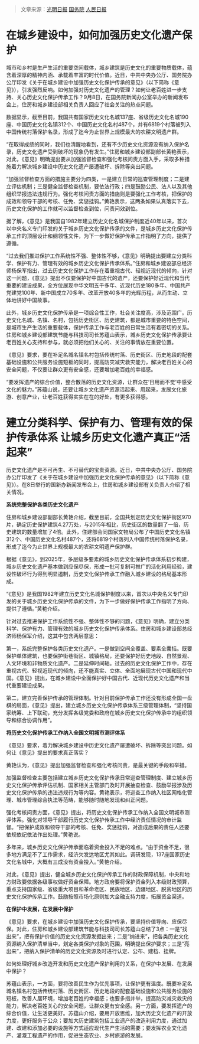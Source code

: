> 文章来源：[光明日报](http://www.gov.cn/zhengce/2021-09/09/content_5636364.htm) [国务院](http://www.gov.cn/zhengce/2021-09/03/content_5635308.htm) [人民日报](http://www.gov.cn/zhengce/2021-09/09/content_5636329.htm)

# 在城乡建设中，如何加强历史文化遗产保护

城市和乡村是生产生活的重要空间载体，城乡建筑是历史文化的重要物质载体，蕴含着深厚的精神内涵、承载着丰富的时代价值。近日，中共中央办公厅、国务院办公厅印发《关于在城乡建设中加强历史文化保护传承的意见》（以下简称《意见》），引发强烈反响。如何加强对历史文化遗产的管理？如何让老百姓进一步支持、关心历史文化保护传承工作？9月8日，在国务院新闻办公室举办的新闻发布会上，住房和城乡建设部相关负责人回应了社会关注的热点问题。

数据显示，截至目前，我国共有国家历史文化名城137座、省级历史文化名城190座、中国历史文化名镇312个、中国历史文化名村487个，并有6819个村落被列入中国传统村落保护名录，形成了迄今为止世界上规模最大的农耕文明遗产群。

“在取得成绩的同时，我们也清醒地看到，还有不少历史文化资源没有纳入保护名录，历史文化遗产受到破坏的现象仍有发生。”住房和城乡建设部副部长黄艳表示，对此，《意见》明确提出要从加强监督检查和强化考核问责方面入手，采取多种措施着力解决城乡建设中历史文化遗产屡遭破坏、拆除等突出问题。

“加强监督检查方面的措施主要分为四类，一是建立日常的巡查管理制度；二是建立评估机制；三是健全监督检查机制，要依法行政；四是鼓励公民、法人以及其他组织举报违法违规行为。强化考核问责方面的措施则是要强化工作考核，把保护的成效和领导干部的考核、任免、奖惩挂钩。”黄艳表示，这两条如果认真落实下去，历史文化保护的工作就可以监督检查到位，问责问效到位。

据了解，《意见》是我国自1982年建立历史文化名城保护制度近40年以来，首次以中央名义专门印发的关于城乡历史文化保护传承的文件，是城乡历史文化保护传承工作的顶层设计和纲领性文件，为下一步做好保护传承工作指明了方向，提供了遵循。

“过去我们推进保护工作系统性不强、整体性不够，《意见》明确提出要建立分类科学、保护有力、管理有效的城乡历史文化保护传承体系。”住房和城乡建设部总经济师杨保军指出，过去历史文化保护工作存在着重视古代、轻视近现代的倾向，针对这一问题，《意见》提出不仅要保护好中国古代的遗产，还要保护好近现代和当代重要的建设成果，全方位展现中华文明五千多年、近现代历史180多年、中国共产党建党100年、新中国成立70多年、改革开放40多年的光辉历程，从而生动、立体地讲好中国故事。

此外，城乡历史文化保护传承是一项综合性工作，社会关注度高，涉及范围广。历史文化名城、名镇、名村，包括历史街区、历史建筑，都是城市重要的特色空间，是城市生产生活的重要载体，保护传承工作与老百姓的日常生活有着密切的关系。住房和城乡建设部建筑节能与科技司司长苏蕴山表示，城乡历史文化保护传承要让老百姓关心支持和参与，就必须把他们关心的、关注的事情放在重要位置。

《意见》要求，要在补足名城名镇名村包括传统村落、历史街区、历史地段的配套基础设施和公共服务设施短板的同时，提高防灾减灾救灾能力，解决老百姓关心的安全问题，不仅要让群众更有安全感，还要增加老百姓的幸福感。

“要发挥遗产的综合价值，整合散落的历史文化资源，让群众在‘日用而不觉’中感受文化的魅力。”苏蕴山说，还要让城乡文化遗产资源活起来、用起来，发展文化旅游、创意产业，让老百姓获得实实在在的好处，有更多获得感。

# 建立分类科学、保护有力、管理有效的保护传承体系 让城乡历史文化遗产真正“活起来”

历史文化遗产是不可再生、不可替代的宝贵资源。近日，中共中央办公厅、国务院办公厅印发了《关于在城乡建设中加强历史文化保护传承的意见》（以下简称《意见》）。在8日举行的国新办新闻发布会上，住房和城乡建设部有关负责人介绍了相关情况。

**系统完整保护各类历史文化遗产**

住房和城乡建设部副部长黄艳介绍，截至目前，全国共划定历史文化保护街区970片，确定历史保护建筑4.27万处，与2015年相比，历史街区的数量翻了一倍，历史建筑的数量增加了4倍。此外，住建部会同国家文物局公布了中国历史文化名镇312个、中国历史文化名村487个，还将6819个村落列入中国传统村落保护名录，形成了迄今为止世界上规模最大的农耕文明遗产保护群。

根据《意见》，到2025年，多层级多要素的城乡历史文化保护传承体系初步构建，城乡历史文化遗产基本做到应保尽保，形成一批可复制可推广的活化利用经验，建设性破坏行为得到明显遏制，历史文化保护传承工作融入城乡建设的格局基本形成。

“《意见》是我国1982年建立历史文化名城保护制度以来，首次以中央名义专门印发的关于城乡历史文化保护传承的文件，为下一步做好保护传承工作指明了方向、提供了遵循。”黄艳介绍。

针对过去推进保护工作系统性不强、整体性不够的问题，《意见》明确，建立分类科学、保护有力、管理有效的城乡历史文化保护传承体系。住房和城乡建设部总经济师杨保军介绍，这其中包含两层意思：

第一，系统完整保护各类历史文化遗产。一是做到空间全覆盖、要素全囊括。既要保护单体建筑，也要保护街巷街区、城镇格局，还要保护好历史地段、自然景观、人文环境和非物质文化遗产。二是延伸时间轴。过去的历史文化保护工作中，存在重视古代、轻视近现代的倾向，还不能真实、立体、全面地展现古代中国和现代中国。《意见》提出，在城乡建设中全面保护好中国古代、近现代历史文化遗产和当代重要建设成果。

第二，建立完善保护传承的管理体制。针对目前保护传承工作还没有形成全国一盘棋的局面，《意见》提出，建立城乡历史文化保护传承体系三级管理体制，“坚持国家统筹、上下联动，充分发挥各级党委和政府在城乡历史文化保护传承中的组织领导和综合协调作用”。

**将历史文化保护传承工作纳入全国文明城市测评体系**

《意见》要求，着力解决城乡建设中历史文化遗产屡遭破坏、拆除等突出问题。如何让《意见》提出的要求真正落实？

黄艳认为，《意见》提出加强监督检查和强化考核问责，是最关键的手段和举措。

加强监督检查主要包括建立城乡历史文化保护传承日常巡查管理制度、建立城乡历史文化保护传承评估机制、国家相关主管部门及时开展抽查检查、鼓励举报涉及历史文化保护传承的违法违规行为等内容。黄艳表示，将巡查工作纳入社区网格化管理、城市管理综合执法等范畴，能够随时随地发现和纠正问题。

强化考核问责方面，《意见》提出，将历史文化保护传承工作纳入全国文明城市测评体系。强化对领导干部履行历史文化保护传承工作中经济责任情况的审计监督。“把保护成效和领导干部的考核、任免、奖惩挂钩，对造成后果的责任人还要依规依纪依法作出处理。”黄艳说。

多年来，城乡历史文化保护传承面临着资金投入不足的难点。“由于资金不足，很多地方满足不了工作需求，经济欠发达地区尤其如此。调研发现，137座国家历史文化名城中，大概有三成没有资金投入。”黄艳介绍。

对此，《意见》提出，健全城乡历史文化保护传承工作的财政保障机制，中央和地方财政要依据各级事权做好资金保障。地方政府要将保护资金列入本级财政预算，重点支持国家级、省级重大项目和革命老区、民族地区、边疆地区、脱贫地区的历史文化保护传承工作。鼓励按照市场化原则加大金融支持力度，拓展资金渠道。

**在保护中发展，在发展中保护**

《意见》要求，在城乡建设中加强历史文化保护传承，要坚持价值导向、应保尽保。对此，住房和城乡建设部建筑节能与科技司司长苏蕴山总结了3点：一是“找出来”，把有保护价值的历史文化资源发掘出来；二是“纳进来”，把各类历史文化资源纳入保护清单当中，划定各类保护对象的范围，明确提出保护要求；三是“亮出来”，把纳入保护清单的历史文化资源及时进行认定、公布、建档、挂牌。

如何处理好城乡改造开发和历史文化遗产保护利用的关系，在保护中发展、在发展中保护？

苏蕴山表示，一方面，要将改善民生作为优先事项，让保护更有温度。既要补足名城名镇名村包括传统村落、历史街区、历史地段的配套基础设施和公共服务设施的短板，改善人居环境，增加老百姓的幸福感；也要多措并举，提高防灾减灾救灾的能力，解决老百姓关心的安全问题，让群众更有安全感。另一方面，要发挥遗产的综合价值，让生活更美好。苏蕴山介绍，要用开放思维，加大历史文化遗产的开放力度，更好服务于公众；要加大历史建筑包括工业遗产的改造利用力度，通过加建、改建和添加必要的设施等方式适应现代生产生活的需要；要发挥农业文化遗产、灌溉工程遗产的作用，促进生态农业、乡村旅游的发展。
